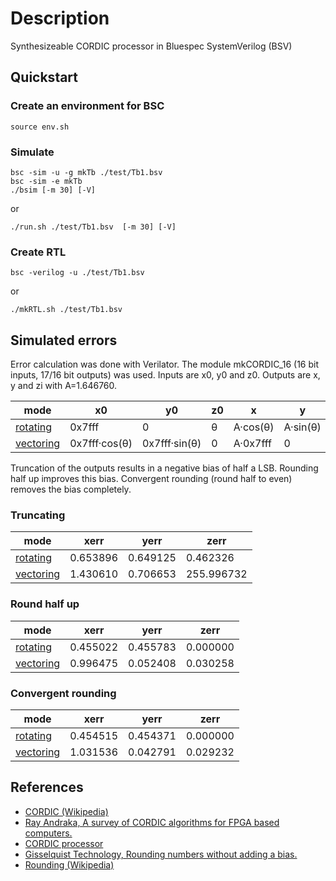 # Description

Synthesizeable CORDIC processor in Bluespec SystemVerilog (BSV)

## Quickstart

### Create an environment for BSC
```shell
source env.sh
```

### Simulate
```shell
bsc -sim -u -g mkTb ./test/Tb1.bsv
bsc -sim -e mkTb
./bsim [-m 30] [-V]
```
or
```shell
./run.sh ./test/Tb1.bsv  [-m 30] [-V]
```

### Create RTL
```shell
bsc -verilog -u ./test/Tb1.bsv
```
or
```shell
./mkRTL.sh ./test/Tb1.bsv
```

## Simulated errors
Error calculation was done with Verilator. The module mkCORDIC_16 (16 bit inputs, 17/16 bit outputs) was used.
Inputs are x0, y0 and z0. Outputs are x, y and zi with A=1.646760.

|  mode                                            | x0            | y0            | z0 | x           | y        | z |
|--------------------------------------------------|---------------|---------------|----|-------------|----------|---|
| [rotating](sim/verilator/rotating/Request.cpp)   | 0x7fff        | 0             | θ  | A·cos(θ)    | A·sin(θ) | 0 |
| [vectoring](sim/verilator/vectoring/Request.cpp) | 0x7fff·cos(θ) | 0x7fff·sin(θ) | 0  | A·0x7fff    | 0        | θ |

Truncation of the outputs results in a negative bias of half a LSB. Rounding half up improves this bias.
Convergent rounding (round half to even) removes the bias completely.

### Truncating
|  mode                                             | xerr     | yerr     | zerr       |
|---------------------------------------------------|----------|----------|------------|
| [rotating](sim/verilator/rotating/Response.cpp)   | 0.653896 | 0.649125 | 0.462326   |
| [vectoring](sim/verilator/vectoring/Response.cpp) | 1.430610 | 0.706653 | 255.996732 |

### Round half up
|  mode                                             | xerr     | yerr     | zerr     |
|---------------------------------------------------|----------|----------|----------|
| [rotating](sim/verilator/rotating/Response.cpp)   | 0.455022 | 0.455783 | 0.000000 |
| [vectoring](sim/verilator/vectoring/Response.cpp) | 0.996475 | 0.052408 | 0.030258 |

### Convergent rounding
|  mode                                             | xerr     | yerr     | zerr     |
|---------------------------------------------------|----------|----------|----------|
| [rotating](sim/verilator/rotating/Response.cpp)   | 0.454515 | 0.454371 | 0.000000 |
| [vectoring](sim/verilator/vectoring/Response.cpp) | 1.031536 | 0.042791 | 0.029232 |

## References
* [CORDIC (Wikipedia)](https://en.wikipedia.org/wiki/CORDIC)
* [Ray Andraka, A survey of CORDIC algorithms for FPGA based computers.](http://www.andraka.com/files/crdcsrvy.pdf)
* [CORDIC processor](https://github.com/pbing/CORDIC)
* [Gisselquist Technology, Rounding numbers without adding a bias.](http://zipcpu.com/dsp/2017/07/22/rounding.html)
* [Rounding (Wikipedia)](https://en.wikipedia.org/wiki/Rounding)
